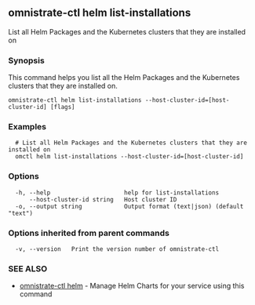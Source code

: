 ## omnistrate-ctl helm list-installations

List all Helm Packages and the Kubernetes clusters that they are installed on

### Synopsis

This command helps you list all the Helm Packages and the Kubernetes clusters that they are installed on.

```
omnistrate-ctl helm list-installations --host-cluster-id=[host-cluster-id] [flags]
```

### Examples

```
  # List all Helm Packages and the Kubernetes clusters that they are installed on
  omctl helm list-installations --host-cluster-id=[host-cluster-id]
```

### Options

```
  -h, --help                     help for list-installations
      --host-cluster-id string   Host cluster ID
  -o, --output string            Output format (text|json) (default "text")
```

### Options inherited from parent commands

```
  -v, --version   Print the version number of omnistrate-ctl
```

### SEE ALSO

* [omnistrate-ctl helm](omnistrate-ctl_helm.md)	 - Manage Helm Charts for your service using this command

